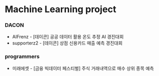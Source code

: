 # Machine Learning project 

### DACON  

* AIFrenz - [데이콘] 공공 데이터 활용 온도 추정 AI 경진대회  
* supporterz2 - [데이콘] 상점 신용카드 매출 예측 경진대회  

### programmers

* 미래에셋 - [금융 빅데이터 페스티벌] 주식 거래내역으로 매수 상위 종목 예측 